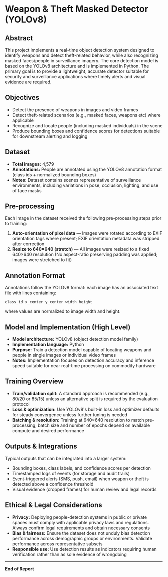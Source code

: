 # Weapon & Theft Masked Detector (YOLOv8)

## Abstract

This project implements a real-time object detection system designed to identify weapons and detect theft-related behavior, while also recognizing masked faces/people in surveillance imagery. The core detection model is based on the YOLOv8 architecture and is implemented in Python. The primary goal is to provide a lightweight, accurate detector suitable for security and surveillance applications where timely alerts and visual evidence are required.

## Objectives

- Detect the presence of weapons in images and video frames
- Detect theft-related scenarios (e.g., masked faces, weapons etc) where applicable
- Recognize and locate people (including masked individuals) in the scene
- Produce bounding boxes and confidence scores for detections suitable for downstream alerting and logging

## Dataset

- **Total images:** 4,579
- **Annotations:** People are annotated using the YOLOv8 annotation format (class ids + normalized bounding boxes)
- **Notes:** Dataset contains scenes representative of surveillance environments, including variations in pose, occlusion, lighting, and use of face masks

## Pre-processing

Each image in the dataset received the following pre-processing steps prior to training:

1. **Auto-orientation of pixel data** — Images were rotated according to EXIF orientation tags where present; EXIF orientation metadata was stripped after correction
2. **Resize to 640×640 (stretch)** — All images were resized to a fixed 640×640 resolution (No aspect-ratio preserving padding was applied; images were stretched to fit)

## Annotation Format

Annotations follow the YOLOv8 format: each image has an associated text file with lines containing:

```
class_id x_center y_center width height
```

where values are normalized to image width and height.

## Model and Implementation (High Level)

- **Model architecture:** YOLOv8 (object detection model family)
- **Implementation language:** Python
- **Purpose:** Train a detection model capable of locating weapons and people in single images or individual video frames
- **Notes:** Implementation focuses on detection accuracy and inference speed suitable for near real-time processing on commodity hardware

## Training Overview

- **Train/validation split:** A standard approach is recommended (e.g., 80/20 or 85/15) unless an alternative split is required by the evaluation protocol
- **Loss & optimization:** Use YOLOv8's built-in loss and optimizer defaults for steady convergence unless further tuning is needed
- **Batching & resolution:** Training at 640×640 resolution to match pre-processing; batch size and number of epochs depend on available compute and desired performance

## Outputs & Integrations

Typical outputs that can be integrated into a larger system:

- Bounding boxes, class labels, and confidence scores per detection
- Timestamped logs of events (for storage and audit trails)
- Event-triggered alerts (SMS, push, email) when weapon or theft is detected above a confidence threshold
- Visual evidence (cropped frames) for human review and legal records

## Ethical & Legal Considerations

- **Privacy:** Deploying people-detection systems in public or private spaces must comply with applicable privacy laws and regulations. Always confirm legal requirements and obtain necessary consents
- **Bias & fairness:** Ensure the dataset does not unduly bias detection performance across demographic groups or environments. Validate performance across representative subsets
- **Responsible use:** Use detection results as indicators requiring human verification rather than as sole evidence of wrongdoing

---

**End of Report**
